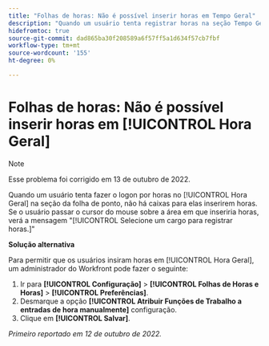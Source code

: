 ```yaml
---
title: "Folhas de horas: Não é possível inserir horas em Tempo Geral"
description: "Quando um usuário tenta registrar horas na seção Tempo Geral de sua folha de ponto, não há caixas para ele inserir horas. Se o usuário passar o cursor do mouse sobre a área em que inseriria horas, verá a mensagem Select a job to log hours ."
hidefromtoc: true
source-git-commit: dad865ba30f208589a6f57ff5a1d634f57cb7fbf
workflow-type: tm+mt
source-wordcount: '155'
ht-degree: 0%

---
```



# Folhas de horas: Não é possível inserir horas em [!UICONTROL Hora Geral]

>[!NOTE]
>
>Esse problema foi corrigido em 13 de outubro de 2022.

Quando um usuário tenta fazer o logon por horas no [!UICONTROL Hora Geral] na seção da folha de ponto, não há caixas para elas inserirem horas. Se o usuário passar o cursor do mouse sobre a área em que inseriria horas, verá a mensagem &quot;[!UICONTROL Selecione um cargo para registrar horas.]&quot;

**Solução alternativa**

Para permitir que os usuários insiram horas em [!UICONTROL Hora Geral], um administrador do Workfront pode fazer o seguinte:

1. Ir para **[!UICONTROL Configuração]** > **[!UICONTROL Folhas de Horas e Horas]** > **[!UICONTROL Preferências]**.
1. Desmarque a opção **[!UICONTROL Atribuir Funções de Trabalho a entradas de hora manualmente]** configuração.
1. Clique em **[!UICONTROL Salvar]**.

_Primeiro reportado em 12 de outubro de 2022._

